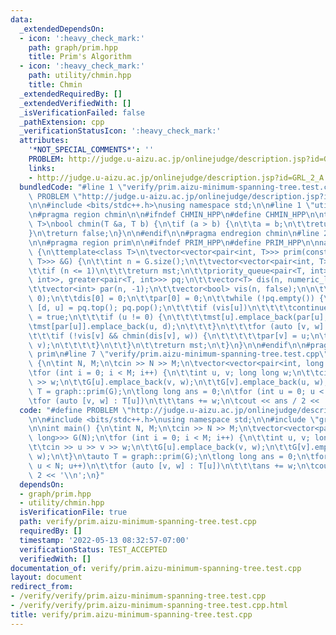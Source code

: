 ```yaml
---
data:
  _extendedDependsOn:
  - icon: ':heavy_check_mark:'
    path: graph/prim.hpp
    title: Prim's Algorithm
  - icon: ':heavy_check_mark:'
    path: utility/chmin.hpp
    title: Chmin
  _extendedRequiredBy: []
  _extendedVerifiedWith: []
  _isVerificationFailed: false
  _pathExtension: cpp
  _verificationStatusIcon: ':heavy_check_mark:'
  attributes:
    '*NOT_SPECIAL_COMMENTS*': ''
    PROBLEM: http://judge.u-aizu.ac.jp/onlinejudge/description.jsp?id=GRL_2_A
    links:
    - http://judge.u-aizu.ac.jp/onlinejudge/description.jsp?id=GRL_2_A
  bundledCode: "#line 1 \"verify/prim.aizu-minimum-spanning-tree.test.cpp\"\n#define\
    \ PROBLEM \"http://judge.u-aizu.ac.jp/onlinejudge/description.jsp?id=GRL_2_A\"\
    \n\n#include <bits/stdc++.h>\nusing namespace std;\n\n#line 1 \"utility/chmin.hpp\"\
    \n#pragma region chmin\n\n#ifndef CHMIN_HPP\n#define CHMIN_HPP\n\ntemplate<typename\
    \ T>\nbool chmin(T &a, T b) {\n\tif (a > b) {\n\t\ta = b;\n\t\treturn true;\n\t\
    }\n\treturn false;\n}\n\n#endif\n\n#pragma endregion chmin\n#line 2 \"graph/prim.hpp\"\
    \n\n#pragma region prim\n\n#ifndef PRIM_HPP\n#define PRIM_HPP\n\nnamespace graph\
    \ {\n\ttemplate<class T>\n\tvector<vector<pair<int, T>>> prim(const vector<vector<pair<int,\
    \ T>>> &G) {\n\t\tint n = G.size();\n\t\tvector<vector<pair<int, T>>> mst(n);\n\
    \t\tif (n <= 1)\n\t\t\treturn mst;\n\t\tpriority_queue<pair<T, int>, vector<pair<T,\
    \ int>>, greater<pair<T, int>>> pq;\n\t\tvector<T> dis(n, numeric_limits<T>::max());\n\
    \t\tvector<int> par(n, -1);\n\t\tvector<bool> vis(n, false);\n\n\t\tpq.emplace(0,\
    \ 0);\n\t\tdis[0] = 0;\n\t\tpar[0] = 0;\n\t\twhile (!pq.empty()) {\n\t\t\tauto\
    \ [d, u] = pq.top(); pq.pop();\n\t\t\tif (vis[u])\n\t\t\t\tcontinue;\n\t\t\tvis[u]\
    \ = true;\n\t\t\tif (u != 0) {\n\t\t\t\tmst[u].emplace_back(par[u], d);\n\t\t\t\
    \tmst[par[u]].emplace_back(u, d);\n\t\t\t}\n\t\t\tfor (auto [v, w] : G[u])\n\t\
    \t\t\tif (!vis[v] && chmin(dis[v], w)) {\n\t\t\t\t\tpar[v] = u;\n\t\t\t\t\tpq.emplace(dis[v],\
    \ v);\n\t\t\t\t}\n\t\t}\n\t\treturn mst;\n\t}\n}\n\n#endif\n\n#pragma endregion\
    \ prim\n#line 7 \"verify/prim.aizu-minimum-spanning-tree.test.cpp\"\n\nint main()\
    \ {\n\tint N, M;\n\tcin >> N >> M;\n\tvector<vector<pair<int, long long>>> G(N);\n\
    \tfor (int i = 0; i < M; i++) {\n\t\tint u, v; long long w;\n\t\tcin >> u >> v\
    \ >> w;\n\t\tG[u].emplace_back(v, w);\n\t\tG[v].emplace_back(u, w);\n\t}\n\tauto\
    \ T = graph::prim(G);\n\tlong long ans = 0;\n\tfor (int u = 0; u < N; u++)\n\t\
    \tfor (auto [v, w] : T[u])\n\t\t\tans += w;\n\tcout << ans / 2 << '\\n';\n}\n"
  code: "#define PROBLEM \"http://judge.u-aizu.ac.jp/onlinejudge/description.jsp?id=GRL_2_A\"\
    \n\n#include <bits/stdc++.h>\nusing namespace std;\n\n#include \"graph/prim.hpp\"\
    \n\nint main() {\n\tint N, M;\n\tcin >> N >> M;\n\tvector<vector<pair<int, long\
    \ long>>> G(N);\n\tfor (int i = 0; i < M; i++) {\n\t\tint u, v; long long w;\n\
    \t\tcin >> u >> v >> w;\n\t\tG[u].emplace_back(v, w);\n\t\tG[v].emplace_back(u,\
    \ w);\n\t}\n\tauto T = graph::prim(G);\n\tlong long ans = 0;\n\tfor (int u = 0;\
    \ u < N; u++)\n\t\tfor (auto [v, w] : T[u])\n\t\t\tans += w;\n\tcout << ans /\
    \ 2 << '\\n';\n}"
  dependsOn:
  - graph/prim.hpp
  - utility/chmin.hpp
  isVerificationFile: true
  path: verify/prim.aizu-minimum-spanning-tree.test.cpp
  requiredBy: []
  timestamp: '2022-05-13 08:32:57-07:00'
  verificationStatus: TEST_ACCEPTED
  verifiedWith: []
documentation_of: verify/prim.aizu-minimum-spanning-tree.test.cpp
layout: document
redirect_from:
- /verify/verify/prim.aizu-minimum-spanning-tree.test.cpp
- /verify/verify/prim.aizu-minimum-spanning-tree.test.cpp.html
title: verify/prim.aizu-minimum-spanning-tree.test.cpp
---
```

